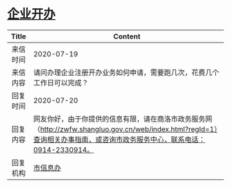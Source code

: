 # <a href="http://www.shangluo.gov.cn/zmhd/ldxxxx.jsp?urltype=leadermail.LeaderMailContentUrl&wbtreeid=1112&leadermailid=6209">企业开办</a>
| Title |                                                       Content                                                        |
|:-----:|----------------------------------------------------------------------------------------------------------------------|
| 来信时间  | 2020-07-19                                                                                                           |
| 来信内容  | 请问办理企业注册开办业务如何申请，需要跑几次，花费几个工作日可以完成？                                                                                  |
| 回复时间  | 2020-07-20                                                                                                           |
| 回复内容  | 网友你好，由于你提供的信息有限，请在商洛市政务服务网（http://zwfw.shangluo.gov.cn/web/index.html?regId=1）查询相关办事指南，或咨询市政务服务中心，联系电话：0914-2330914。 |
| 回复机构  | <a href="../../category/agencies/市信息办.md">市信息办</a>                                                                   |